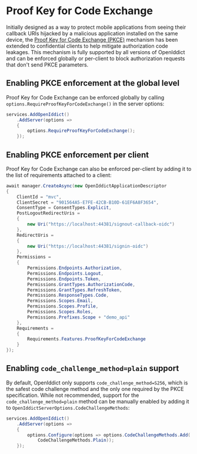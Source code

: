 # Proof Key for Code Exchange

Initially designed as a way to protect mobile applications from seeing their callback URIs hijacked by a malicious application installed on the same device,
the [Proof Key for Code Exchange (PKCE)](https://tools.ietf.org/html/rfc7636) mechanism has been extended to confidential clients to help mitigate authorization code leakages.
This mechanism is fully supported by all versions of OpenIddict and can be enforced globally or per-client to block authorization requests that don't send PKCE parameters.

## Enabling PKCE enforcement at the global level

Proof Key for Code Exchange can be enforced globally by calling `options.RequireProofKeyForCodeExchange()` in the server options:

```csharp
services.AddOpenIddict()
    .AddServer(options =>
    {
        options.RequireProofKeyForCodeExchange();
    });
```

## Enabling PKCE enforcement per client

Proof Key for Code Exchange can also be enforced per-client by adding it to the list of requirements attached to a client:

```csharp
await manager.CreateAsync(new OpenIddictApplicationDescriptor
{
    ClientId = "mvc",
    ClientSecret = "901564A5-E7FE-42CB-B10D-61EF6A8F3654",
    ConsentType = ConsentTypes.Explicit,
    PostLogoutRedirectUris =
    {
        new Uri("https://localhost:44381/signout-callback-oidc")
    },
    RedirectUris =
    {
        new Uri("https://localhost:44381/signin-oidc")
    },
    Permissions =
    {
        Permissions.Endpoints.Authorization,
        Permissions.Endpoints.Logout,
        Permissions.Endpoints.Token,
        Permissions.GrantTypes.AuthorizationCode,
        Permissions.GrantTypes.RefreshToken,
        Permissions.ResponseTypes.Code,
        Permissions.Scopes.Email,
        Permissions.Scopes.Profile,
        Permissions.Scopes.Roles,
        Permissions.Prefixes.Scope + "demo_api"
    },
    Requirements =
    {
        Requirements.Features.ProofKeyForCodeExchange
    }
});
```

## Enabling `code_challenge_method=plain` support

By default, OpenIddict only supports `code_challenge_method=S256`, which is the safest code challenge method and the only one required by the PKCE specification.
While not recommended, support for the `code_challenge_method=plain` method can be manually enabled by adding it to `OpenIddictServerOptions.CodeChallengeMethods`:

```csharp
services.AddOpenIddict()
    .AddServer(options =>
    {
        options.Configure(options => options.CodeChallengeMethods.Add(
            CodeChallengeMethods.Plain));
    });
```